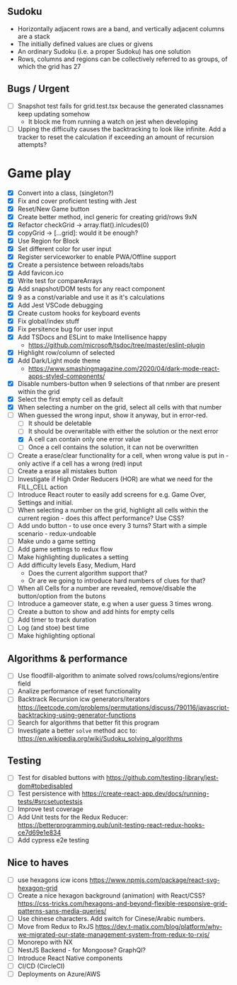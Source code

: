 ## Sudoku

-   Horizontally adjacent rows are a band, and vertically adjacent columns are a stack
-   The initially defined values are clues or givens
-   An ordinary Sudoku (i.e. a proper Sudoku) has one solution
-   Rows, columns and regions can be collectively referred to as groups, of which the grid has 27

## Bugs / Urgent

-   [ ] Snapshot test fails for grid.test.tsx because the generated classnames keep updating somehow
    -   It block me from running a watch on jest when developing
-   [ ] Upping the difficulty causes the backtracking to look like infinite. Add a tracker to reset the calculation if exceeding an amount of recursion attempts?

# Game play

-   [x] Convert into a class, (singleton?)
-   [x] Fix and cover proficient testing with Jest
-   [x] Reset/New Game button
-   [x] Create better method, incl generic for creating grid/rows 9xN
-   [x] Refactor checkGrid -> array.flat().inlcudes(0)
-   [x] copyGrid -> [...grid]: would it be enough?
-   [x] Use Region for Block
-   [x] Set different color for user input
-   [x] Register serviceworker to enable PWA/Offline support
-   [x] Create a persistence between reloads/tabs
-   [x] Add favicon.ico
-   [x] Write test for compareArrays
-   [x] Add snapshot/DOM tests for any react component
-   [x] 9 as a const/variable and use it as it's calculations
-   [x] Add Jest VSCode debugging
-   [x] Create custom hooks for keyboard events
-   [x] Fix global/index stuff
-   [x] Fix persitence bug for user input
-   [x] Add TSDocs and ESLint to make Intellisence happy
    -   https://github.com/microsoft/tsdoc/tree/master/eslint-plugin
-   [x] Highlight row/column of selected
-   [x] Add Dark/Light mode theme
    -   https://www.smashingmagazine.com/2020/04/dark-mode-react-apps-styled-components/
-   [x] Disable numbers-button when 9 selections of that nmber are present within the grid
-   [x] Select the first empty cell as default
-   [x] When selecting a number on the grid, select all cells with that number
-   [ ] When guessed the wrong input, show it anyway, but in error-red.
    -   [ ] It should be deletable
    -   [ ] It should be overwritable with either the solution or the next error
    -   [x] A cell can contain only one error value
    -   [ ] Once a cell contains the solution, it can not be overwritten
-   [ ] Create a erase/clear functionality for a cell, when wrong value is put in - only active if a cell has a wrong (red) input
-   [ ] Create a erase all mistakes button
-   [ ] Investigate if High Order Reducers (HOR) are what we need for the FILL_CELL action
-   [ ] Introduce React router to easily add screens for e.g. Game Over, Settings and initial.
-   [ ] When selecting a number on the grid, highlight all cells within the current region - does this affect performance? Use CSS?
-   [ ] Add undo button - to use once every 3 turns? Start with a simple scenario - redux-undoable
-   [ ] Make undo a game setting
-   [ ] Add game settings to redux flow
-   [ ] Make highlighting duplicates a setting
-   [ ] Add difficulty levels Easy, Medium, Hard
    -   Does the current algorithm support that?
    -   Or are we going to introduce hard numbers of clues for that?
-   [ ] When all Cells for a number are revealed, remove/disable the button/option from the butons
-   [ ] Introduce a gameover state, e.g when a user guess 3 times wrong.
-   [ ] Create a button to show and add hints for empty cells
-   [ ] Add timer to track duration
-   [ ] Log (and stoe) best time
-   [ ] Make highlighting optional

## Algorithms & performance

-   [ ] Use floodfill-algorithm to animate solved rows/colums/regions/entire field
-   [ ] Analize performance of reset functionality
-   [ ] Backtrack Recursion icw generators/iterators https://leetcode.com/problems/permutations/discuss/790116/javascript-backtracking-using-generator-functions
-   [ ] Search for algorithms that better fit this program
-   [ ] Investigate a better `solve` method acc to: https://en.wikipedia.org/wiki/Sudoku_solving_algorithms

## Testing

-   [ ] Test for disabled buttons with https://github.com/testing-library/jest-dom#tobedisabled
-   [ ] Test persistence with https://create-react-app.dev/docs/running-tests/#srcsetuptestsjs
-   [ ] Improve test coverage
-   [ ] Add Unit tests for the Redux Reducer: https://betterprogramming.pub/unit-testing-react-redux-hooks-ce7d69e1e834
-   [ ] Add cypress e2e testing

## Nice to haves

-   [ ] use hexagons icw icons https://www.npmjs.com/package/react-svg-hexagon-grid
-   [ ] Create a nice hexagon background (animation) with React/CSS? https://css-tricks.com/hexagons-and-beyond-flexible-responsive-grid-patterns-sans-media-queries/
-   [ ] Use chinese characters. Add switch for Cinese/Arabic numbers.
-   [ ] Move from Redux to RxJS https://dev.t-matix.com/blog/platform/why-we-migrated-our-state-management-system-from-redux-to-rxjs/
-   [ ] Monorepo with NX
-   [ ] NestJS Backend - for Mongoose? GraphQl?
-   [ ] Introduce React Native components
-   [ ] CI/CD (CircleCI)
-   [ ] Deployments on Azure/AWS
